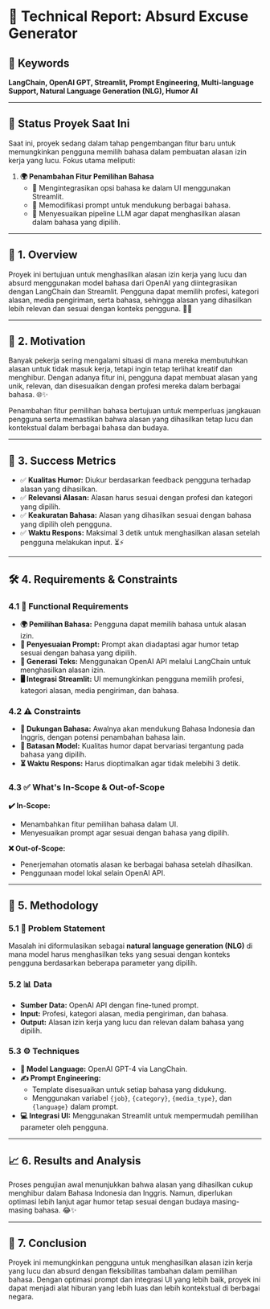 # 🚀 Technical Report: Absurd Excuse Generator

## 🔑 Keywords
**LangChain, OpenAI GPT, Streamlit, Prompt Engineering, Multi-language Support, Natural Language Generation (NLG), Humor AI**

---

## 🎯 Status Proyek Saat Ini
Saat ini, proyek sedang dalam tahap pengembangan fitur baru untuk memungkinkan pengguna memilih bahasa dalam pembuatan alasan izin kerja yang lucu. Fokus utama meliputi:

1. **🌍 Penambahan Fitur Pemilihan Bahasa**  
   - 🔹 Mengintegrasikan opsi bahasa ke dalam UI menggunakan Streamlit.  
   - 🔹 Memodifikasi prompt untuk mendukung berbagai bahasa.  
   - 🔹 Menyesuaikan pipeline LLM agar dapat menghasilkan alasan dalam bahasa yang dipilih.

---

## 📌 1. Overview  
Proyek ini bertujuan untuk menghasilkan alasan izin kerja yang lucu dan absurd menggunakan model bahasa dari OpenAI yang diintegrasikan dengan LangChain dan Streamlit. Pengguna dapat memilih profesi, kategori alasan, media pengiriman, serta bahasa, sehingga alasan yang dihasilkan lebih relevan dan sesuai dengan konteks pengguna. 🤖💬

---

## 🤔 2. Motivation  
Banyak pekerja sering mengalami situasi di mana mereka membutuhkan alasan untuk tidak masuk kerja, tetapi ingin tetap terlihat kreatif dan menghibur. Dengan adanya fitur ini, pengguna dapat membuat alasan yang unik, relevan, dan disesuaikan dengan profesi mereka dalam berbagai bahasa. 🌐✨

Penambahan fitur pemilihan bahasa bertujuan untuk memperluas jangkauan pengguna serta memastikan bahwa alasan yang dihasilkan tetap lucu dan kontekstual dalam berbagai bahasa dan budaya.

---

## 🎯 3. Success Metrics  
- ✅ **Kualitas Humor:** Diukur berdasarkan feedback pengguna terhadap alasan yang dihasilkan.  
- ✅ **Relevansi Alasan:** Alasan harus sesuai dengan profesi dan kategori yang dipilih.  
- ✅ **Keakuratan Bahasa:** Alasan yang dihasilkan sesuai dengan bahasa yang dipilih oleh pengguna.  
- ✅ **Waktu Respons:** Maksimal 3 detik untuk menghasilkan alasan setelah pengguna melakukan input. ⏳⚡  

---

## 🛠 4. Requirements & Constraints  

### 4.1 🎯 Functional Requirements  
- **🌍 Pemilihan Bahasa:** Pengguna dapat memilih bahasa untuk alasan izin.  
- **📝 Penyesuaian Prompt:** Prompt akan diadaptasi agar humor tetap sesuai dengan bahasa yang dipilih.  
- **🤖 Generasi Teks:** Menggunakan OpenAI API melalui LangChain untuk menghasilkan alasan izin.  
- **🖥️ Integrasi Streamlit:** UI memungkinkan pengguna memilih profesi, kategori alasan, media pengiriman, dan bahasa.  

### 4.2 ⚠️ Constraints  
- **📌 Dukungan Bahasa:** Awalnya akan mendukung Bahasa Indonesia dan Inggris, dengan potensi penambahan bahasa lain.  
- **🤔 Batasan Model:** Kualitas humor dapat bervariasi tergantung pada bahasa yang dipilih.  
- **⏳ Waktu Respons:** Harus dioptimalkan agar tidak melebihi 3 detik.  

### 4.3 ✅ What's In-Scope & Out-of-Scope  

**✔️ In-Scope:**  
- Menambahkan fitur pemilihan bahasa dalam UI.  
- Menyesuaikan prompt agar sesuai dengan bahasa yang dipilih.  

**❌ Out-of-Scope:**  
- Penerjemahan otomatis alasan ke berbagai bahasa setelah dihasilkan.  
- Penggunaan model lokal selain OpenAI API.  

---

## 🧠 5. Methodology  

### 5.1 🎯 Problem Statement  
Masalah ini diformulasikan sebagai **natural language generation (NLG)** di mana model harus menghasilkan teks yang sesuai dengan konteks pengguna berdasarkan beberapa parameter yang dipilih.  

### 5.2 📊 Data  
- **Sumber Data:** OpenAI API dengan fine-tuned prompt.  
- **Input:** Profesi, kategori alasan, media pengiriman, dan bahasa.  
- **Output:** Alasan izin kerja yang lucu dan relevan dalam bahasa yang dipilih.  

### 5.3 ⚙️ Techniques  
- **🧠 Model Language:** OpenAI GPT-4 via LangChain.  
- **✍️ Prompt Engineering:**  
  - Template disesuaikan untuk setiap bahasa yang didukung.  
  - Menggunakan variabel `{job}`, `{category}`, `{media_type}`, dan `{language}` dalam prompt.  
- **💻 Integrasi UI:** Menggunakan Streamlit untuk mempermudah pemilihan parameter oleh pengguna.  

---

## 📈 6. Results and Analysis  
Proses pengujian awal menunjukkan bahwa alasan yang dihasilkan cukup menghibur dalam Bahasa Indonesia dan Inggris. Namun, diperlukan optimasi lebih lanjut agar humor tetap sesuai dengan budaya masing-masing bahasa. 😂✨

---

## 🎉 7. Conclusion  
Proyek ini memungkinkan pengguna untuk menghasilkan alasan izin kerja yang lucu dan absurd dengan fleksibilitas tambahan dalam pemilihan bahasa. Dengan optimasi prompt dan integrasi UI yang lebih baik, proyek ini dapat menjadi alat hiburan yang lebih luas dan lebih kontekstual di berbagai negara.  

